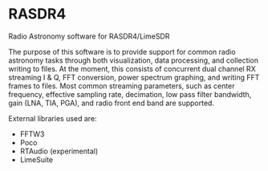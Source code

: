 # RASDR4
Radio Astronomy software for RASDR4/LimeSDR

The purpose of this software is to provide support for common radio astronomy tasks through both visualization, data processing, and collection writing to files.
At the moment, this consists of concurrent dual channel RX streaming I & Q, FFT conversion, power spectrum graphing, and writing FFT frames to files.
Most common streaming parameters, such as center frequency, effective sampling rate, decimation, low pass filter bandwidth, gain (LNA, TIA, PGA), and radio front end band
are supported.

External libraries used are:
 - FFTW3
 - Poco 
 - RTAudio (experimental)
 - LimeSuite

